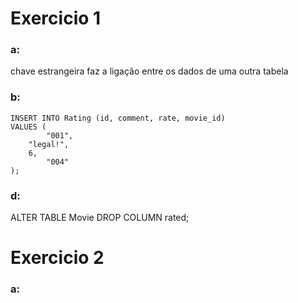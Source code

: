 # **Exercicio 1**
### **a:**
chave estrangeira faz a ligação entre os dados de uma outra tabela

### **b:**
~~~~
INSERT INTO Rating (id, comment, rate, movie_id) 
VALUES (
		"001",
    "legal!",
    6,
		"004"
);
~~~~

### **d:**
ALTER TABLE Movie DROP COLUMN rated;

# **Exercicio 2**
### **a:**
